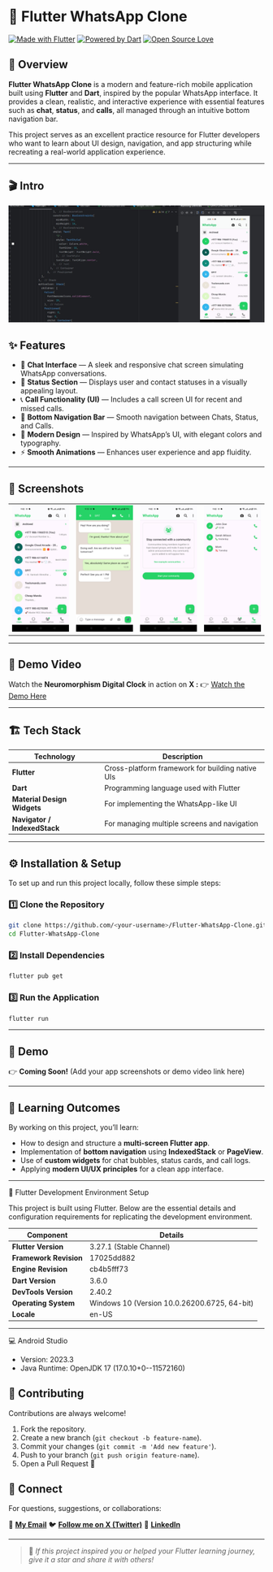# 💬 Flutter WhatsApp Clone

[![Made with Flutter](https://img.shields.io/badge/Made%20with-Flutter-02569B?logo=flutter\&logoColor=white)](https://flutter.dev)
[![Powered by Dart](https://img.shields.io/badge/Powered%20by-Dart-0175C2?logo=dart\&logoColor=white)](https://dart.dev)
[![Open Source Love](https://badges.frapsoft.com/os/v2/open-source.svg?v=103)](https://opensource.org/)

## 📘 Overview

**Flutter WhatsApp Clone** is a modern and feature-rich mobile application built using **Flutter** and **Dart**, inspired by the popular WhatsApp interface. It provides a clean, realistic, and interactive experience with essential features such as **chat**, **status**, and **calls**, all managed through an intuitive bottom navigation bar.

This project serves as an excellent practice resource for Flutter developers who want to learn about UI design, navigation, and app structuring while recreating a real-world application experience.

---


## 🎬 Intro

<div align="center">
  
  ![Digital Clock](screenshots/clone.jpeg)
    
</div>


## ✨ Features

* 💬 **Chat Interface** — A sleek and responsive chat screen simulating WhatsApp conversations.
* 📸 **Status Section** — Displays user and contact statuses in a visually appealing layout.
* 📞 **Call Functionality (UI)** — Includes a call screen UI for recent and missed calls.
* 🧭 **Bottom Navigation Bar** — Smooth navigation between Chats, Status, and Calls.
* 🎨 **Modern Design** — Inspired by WhatsApp’s UI, with elegant colors and typography.
* ⚡ **Smooth Animations** — Enhances user experience and app fluidity.

---

## 📸 Screenshots

<div align="left">
  <table>
    <tr>
      <td><img src="screenshots/image3.jpg" alt="Neuromorphic Clock Example 1" width="250"/></td>
      <td><img src="screenshots/image2.jpg" alt="Neuromorphic Clock Example 2" width="250"/></td>
      <td><img src="screenshots/image1.jpg" alt="Neuromorphic Clock Example 3" width="250"/></td>
      <td><img src="screenshots/image4.jpg" alt="Neuromorphic Clock Example 3" width="250"/></td>
    </tr>
  </table>
</div>

---

## 🎥 Demo Video

Watch the **Neuromorphism Digital Clock** in action on **X :**
👉 [Watch the Demo Here](https://x.com/KishanP07684084/status/1942549828325499235)

---


## 🏗️ Tech Stack

| Technology                   | Description                                      |
| ---------------------------- | ------------------------------------------------ |
| **Flutter**                  | Cross-platform framework for building native UIs |
| **Dart**                     | Programming language used with Flutter           |
| **Material Design Widgets**  | For implementing the WhatsApp-like UI            |
| **Navigator / IndexedStack** | For managing multiple screens and navigation     |

---

## ⚙️ Installation & Setup

To set up and run this project locally, follow these simple steps:

### 1️⃣ Clone the Repository

```bash
git clone https://github.com/<your-username>/Flutter-WhatsApp-Clone.git
cd Flutter-WhatsApp-Clone
```

### 2️⃣ Install Dependencies

```bash
flutter pub get
```

### 3️⃣ Run the Application

```bash
flutter run
```

---

## 🎥 Demo

👉 **Coming Soon!** (Add your app screenshots or demo video link here)

---

## 🧩 Learning Outcomes

By working on this project, you’ll learn:

* How to design and structure a **multi-screen Flutter app**.
* Implementation of **bottom navigation** using **IndexedStack** or **PageView**.
* Use of **custom widgets** for chat bubbles, status cards, and call logs.
* Applying **modern UI/UX principles** for a clean app interface.

---

🧠 Flutter Development Environment Setup

This project is built using Flutter. Below are the essential details and configuration requirements for replicating the development environment.

| Component              | Details                                      |
| ---------------------- | -------------------------------------------- |
| **Flutter Version**    | 3.27.1 (Stable Channel)                      |
| **Framework Revision** | 17025dd882                                   |
| **Engine Revision**    | cb4b5fff73                                   |
| **Dart Version**       | 3.6.0                                        |
| **DevTools Version**   | 2.40.2                                       |
| **Operating System**   | Windows 10 (Version 10.0.26200.6725, 64-bit) |
| **Locale**             | en-US                                        |

---

💻 Android Studio

* Version: 2023.3
* Java Runtime: OpenJDK 17 (17.0.10+0--11572160)


## 🤝 Contributing

Contributions are always welcome!

1. Fork the repository.
2. Create a new branch (`git checkout -b feature-name`).
3. Commit your changes (`git commit -m 'Add new feature'`).
4. Push to your branch (`git push origin feature-name`).
5. Open a Pull Request 🚀

## 💬 Connect

For questions, suggestions, or collaborations:

📧 **[My Email](coolmax17787@gmail.com)**
🐦 **[Follow me on X (Twitter)](https://x.com/KishanP07684084)**
💼 **[LinkedIn](https://www.linkedin.com/in/hom-bdr-pathak-01a3bb210)**

---

> 🌟 *If this project inspired you or helped your Flutter learning journey, give it a star and share it with others!*


